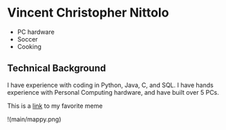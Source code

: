 # Vincent Christopher Nittolo
* PC hardware
* Soccer
* Cooking

## Technical Background
I have experience with coding in Python, Java, C, and SQL. I have hands experience with Personal Computing hardware, and have built over 5 PCs. 

This is a [link](https://aliraza.org/profile.jpg) to my favorite meme

!(main/mappy.png)
